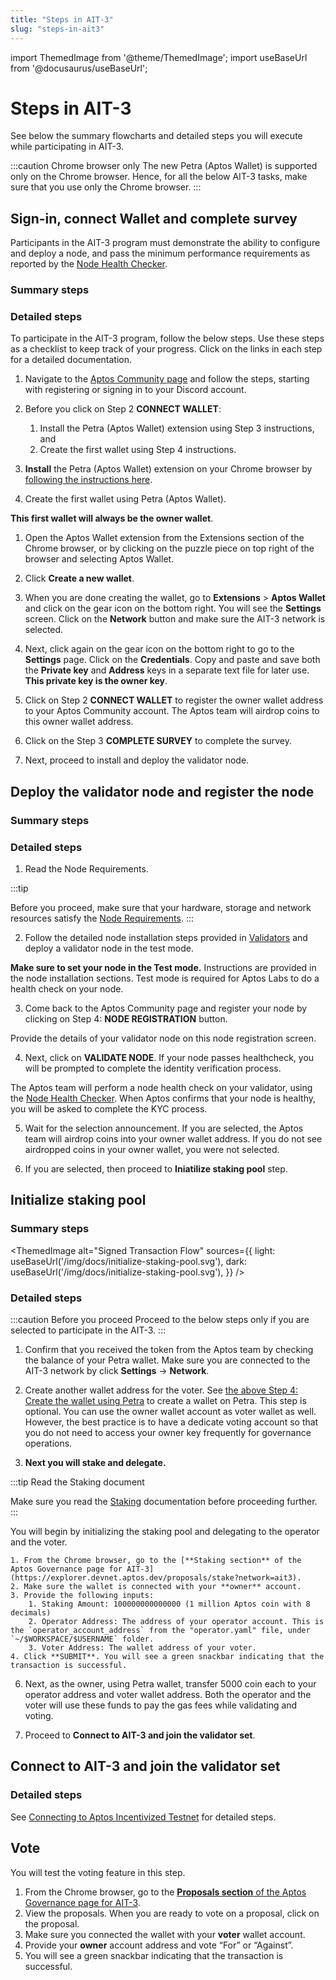 ```yaml
---
title: "Steps in AIT-3"
slug: "steps-in-ait3"
---
```


import ThemedImage from '@theme/ThemedImage';
import useBaseUrl from '@docusaurus/useBaseUrl';

# Steps in AIT-3

See below the summary flowcharts and detailed steps you will execute while participating in AIT-3.

:::caution Chrome browser only
The new Petra (Aptos Wallet) is supported only on the Chrome browser. Hence, for all the below AIT-3 tasks, make sure that you use only the Chrome browser. 
:::

## Sign-in, connect Wallet and complete survey

Participants in the AIT-3 program must demonstrate the ability to configure and deploy a node, and pass the minimum performance requirements as reported by the [Node Health Checker](/nodes/node-health-checker). 

### Summary steps

<center>
<ThemedImage
alt="Signed Transaction Flow"
sources={{
    light: useBaseUrl('/img/docs/sign-in-to-survey.svg'),
    dark: useBaseUrl('/img/docs/sign-in-to-survey.svg'),
  }}
/>
</center>

### Detailed steps


To participate in the AIT-3 program, follow the below steps. Use these steps as a checklist to keep track of your progress. Click on the links in each step for a detailed documentation.

1. Navigate to the [Aptos Community page](https://aptoslabs.com/community) and follow the steps, starting with registering or signing in to your Discord account.

2. Before you click on Step 2 **CONNECT WALLET**: 
   1. Install the Petra (Aptos Wallet) extension using Step 3 instructions, and 
   2. Create the first wallet using Step 4 instructions.
3. **Install** the Petra (Aptos Wallet) extension on your Chrome browser by [following the instructions here](/guides/building-wallet-extension).
    
4. <span id="create-wallet">Create the first wallet using Petra (Aptos Wallet)</span>. 

  **This first wallet will always be the owner wallet**. 

   1. Open the Aptos Wallet extension from the Extensions section of the Chrome browser, or by clicking on the puzzle piece on top right of the browser and selecting Aptos Wallet.
   2. Click **Create a new wallet**. 
   3. When you are done creating the wallet, go to **Extensions** > **Aptos Wallet** and click on the gear icon on the bottom right. You will see the **Settings** screen. Click on the **Network** button and make sure the AIT-3 network is selected. 
   4. Next, click again on the gear icon on the bottom right to go to the **Settings** page. Click on the **Credentials**. Copy and paste and save both the **Private key** and **Address** keys in a separate text file for later use. **This private key is the owner key**.
    
5. Click on Step 2 **CONNECT WALLET** to register the owner wallet address to your Aptos Community account. The Aptos team will airdrop coins to this owner wallet address. 

6. Click on the Step 3 **COMPLETE SURVEY** to complete the survey.

7. Next, proceed to install and deploy the validator node.

## Deploy the validator node and register the node

### Summary steps

<center>
<ThemedImage
alt="Signed Transaction Flow"
sources={{
    light: useBaseUrl('/img/docs/install-validator-and-register.svg'),
    dark: useBaseUrl('/img/docs/install-validator-and-register.svg'),
  }}
/>
</center>

### Detailed steps

1. Read the Node Requirements. 

  :::tip

  Before you proceed, make sure that your hardware, storage and network resources satisfy the [Node Requirements](node-requirements.md).
  :::

2. Follow the detailed node installation steps provided in [Validators](/nodes/validator-node/validators) and deploy a validator node in the test mode.

  **Make sure to set your node in the Test mode.** Instructions are provided in the node installation sections. Test mode is required for Aptos Labs to do a health check on your node.

3. Come back to the Aptos Community page and register your node by clicking on Step 4: **NODE REGISTRATION** button.
   
  Provide the details of your validator node on this node registration screen.

4. Next, click on **VALIDATE NODE**. If your node passes healthcheck, you will be prompted to complete the identity verification process.

  The Aptos team will perform a node health check on your validator, using the [Node Health Checker](/nodes/node-health-checker). When Aptos confirms that your node is healthy, you will be asked to complete the KYC process. 

5. Wait for the selection announcement. If you are selected, the Aptos team will airdrop coins into your owner wallet address. If you do not see airdropped coins in your owner wallet, you were not selected.

6. If you are selected, then proceed to **Iniatilize staking pool** step. 

## Initialize staking pool

### Summary steps

<ThemedImage
alt="Signed Transaction Flow"
sources={{
    light: useBaseUrl('/img/docs/initialize-staking-pool.svg'),
    dark: useBaseUrl('/img/docs/initialize-staking-pool.svg'),
  }}
/>

### Detailed steps

:::caution Before you proceed
Proceed to the below steps only if you are selected to participate in the AIT-3.
:::

1. Confirm that you received the token from the Aptos team by checking the balance of your Petra wallet. Make sure you are connected to the AIT-3 network by click **Settings** → **Network**.

2. Create another wallet address for the voter. See [the above Step 4: Create the wallet using Petra](#create-wallet) to create a wallet on Petra. This step is optional. You can use the owner wallet account as voter wallet as well. However, the best practice is to have a dedicate voting account so that you do not need to access your owner key frequently for governance operations.

3. **Next you will stake and delegate.** 

  :::tip Read the Staking document

  Make sure you read the [Staking](/concepts/staking) documentation before proceeding further. 
  :::

  You will begin by initializing the staking pool and delegating to the operator and the voter. 

    1. From the Chrome browser, go to the [**Staking section** of the Aptos Governance page for AIT-3](https://explorer.devnet.aptos.dev/proposals/stake?network=ait3).
    2. Make sure the wallet is connected with your **owner** account.
    3. Provide the following inputs:
        1. Staking Amount: 100000000000000 (1 million Aptos coin with 8 decimals)
        2. Operator Address: The address of your operator account. This is the `operator_account_address` from the "operator.yaml" file, under `~/$WORKSPACE/$USERNAME` folder.
        3. Voter Address: The wallet address of your voter.
    4. Click **SUBMIT**. You will see a green snackbar indicating that the transaction is successful.

6. Next, as the owner, using Petra wallet, transfer 5000 coin each to your operator address and voter wallet address. Both the operator and the voter will use these funds to pay the gas fees while validating and voting.

7. Proceed to **Connect to AIT-3 and join the validator set**.


## Connect to AIT-3 and join the validator set

### Detailed steps

See [Connecting to Aptos Incentivized Testnet](/nodes/ait/connect-to-testnet) for detailed steps.


## Vote

You will test the voting feature in this step.

1. From the Chrome browser, go to the [**Proposals section** of the Aptos Governance page for AIT-3](https://explorer.devnet.aptos.dev/proposals?network=ait3).
2. View the proposals. When you are ready to vote on a proposal, click on the proposal. 
3. Make sure you connected the wallet with your **voter** wallet account. 
4. Provide your **owner** account address and vote “For” or “Against”. 
5. You will see a green snackbar indicating that the transaction is successful.


